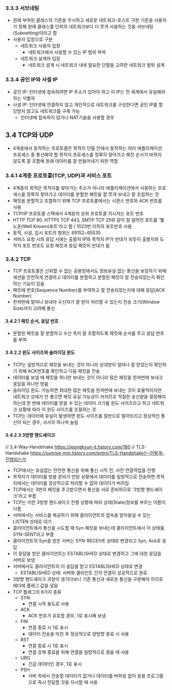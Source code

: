 ### 3.3.3 서브네팅

-   원래 부여된 클래스의 기준을 무시하고 새로운 네트워크-호스트 구분 기준을 사용자가 정해 원래 클래스풀 단위의 네트워크보다 더 쪼개 사용하는 것을 서브네팅(Subnetting)이라고 함
-   사용자 입장으로 구분
    -   네트워크 사용자 입장
        -   네트워크에서 사용할 수 있는 IP 범위 파악
    -   네트워크 설계자 입장
        -   네트워크 설계 시 네트워크 내에 필요한 단말을 고려한 네트워크 범위 설계

### 3.3.4 공인 IP와 사설 IP

-   공인 IP: 인터넷에 접속하려면 IP 주소가 있어야 하고 이 IP는 전 세계에서 유일해야 하는 식별자
-   사설 IP: 인터넷에 연결하지 않고 개인적으로 네트워크를 구성한다면 공인 IP를 할당받지 않고도 네트워크를 구축 가능
    -   인터넷에 접속하지 않거나 NAT기술을 사용할 경우

## 3.4 TCP와 UDP

-   4계층에서 동작하는 프로토콜은 목적지 단말 안에서 동작하는 여러 애플리케이션 프로세스 중 통신해야 할 목적지 프로세스를 정확히 찾아가고 패킷 순서가 바뀌지 않도록 잘 조합해 원래 데이터를 잘 만들어내기 위한 역할

### 3.4.1 4계층 프로토콜(TCP, UDP)과 서비스 포트

-   4계층의 목적은 목적지를 찾아가는 주소가 아니라 애플리케이션에서 사용하는 프로세스를 정확히 찾아가고 데이터를 분할한 패킷을 잘 쪼개 보내고 잘 조립하는 것
-   패킷을 분할하고 조합하기 위해 TCP 프로토콜에서는 시퀀스 번호와 ACK 번호를 사용
-   TCP/IP 프로토콜 스택에서 4계층의 상위 프로토콜 지시자는 포트 번호
-   HTTP TCP 80, HTTPS TCP 443, SMTP TCP 25와 같이 잘 알려진 포트를 '웰 노운(Well Known)포트'라고 함 / 1023번 이하의 포트번호 사용
-   동적, 사설, 임시 포트의 범위는 49152~65535
-   서비스 요청 시와 응답 시에는 출발지 IP와 목적지 IP가 반대가 되듯이 출발지와 도착지 포트 번호도 요청 패킷과 응답 패킷이 반대가 됨

### 3.4.2 TCP

-   TCP 프로토콜은 신뢰할 수 없는 공용망에서도 정보유실 없는 통신을 보장하기 위해 세션을 안전하게 연결하고 데이터를 분할하고 분할된 패킷이 잘 전송되었는지 확인하는 기능이 있음
-   패킷에 번호(Sequence Number)를 부여하고 잘 전송되었는지에 대해 응답(ACK Number)
-   한꺼번에 얼마나 보내야 수신자가 잘 받아 처리할 수 있는지 전송 크기(Window Size)까지 고려해 통신

#### 3.4.2.1 패킷 순서, 응답 번호

-   분할된 패킷을 잘 분할하고 수신 측이 잘 조합하도록 패킷에 순서를 주고 응답 번호를 부여

#### 3.4.2.2 윈도 사이즈와 슬라이딩 윈도

-   TCP는 일방적으로 패킷을 보내는 것이 아니라 상대방이 얼마나 잘 받았는지 확인하기 위해 ACK번호를 확인하고 다음 패킷을 전송
-   데이터를 보낼 때 패킷을 하나만 보내는 것이 아니라 많은 패킷을 한꺼번에 보내고 응답을 하나만 받음
-   슬라이딩 윈도: 가능하면 최대한 많은 패킷을 한꺼번에 보내는 것이 효율적이지만 네트워크 상태가 안 좋으면 패킷 유실 가능성이 커지므로 적절한 송신량을 결정해야 하는데 한 번에 데이터를 받을 수 있는 데이터 크기를 윈도 사이즈라고 하고 네트워크 상황에 따라 이 윈도 사이즈를 조절하는 것
-   TCP는 데이터에 유실이 발생하면 윈도 사이즈를 절반으로 떨어뜨리고 정상적인 통신이 되는 경우, 서서히 하나씩 늘림

#### 3.4.2.3 3방향 핸드셰이크

// 3,4-Way-Handshake https://jeongkyun-it.tistory.com/180
// TLS-Handshake https://sunrise-min.tistory.com/entry/TLS-Handshake는-어떻게-진행되는가

-   TCP에서는 유실없는 안전한 통신을 위해 통신 시작 전, 사전 연결작업을 진행
-   목적지가 데이터를 받을 준비가 안된 상황에서 데이터를 일방적으로 전송하면 목적지에서는 데이터를 정상적으로 처리할 수 없어 데이터가 버려짐
-   TCP에서는 3번의 패킷을 주고받으면서 통신을 서로 준비하므로 '3방향 핸드셰이크'라고 부름
-   TCP는 이런 3방향 핸드셰이크 진행 상황에 따라 상태(State)정보를 부르는 이름이 다름
-   서버에서는 서비스를 제공하기 위해 클라이언트의 접속을 받아들일 수 있는 LISTEN 상태로 대기
-   클라이언트에서 통신을 시도할 때 Syn 패킷을 보내는데 클라이언트에서 이 상태를 SYN-SENT라고 부름
-   클라이언트의 Syn을 받은 서버는 SYN-RECEIVE 상태로 변경되고 Syn, Ack로 응답
-   이 응답을 받은 클라이언트는 ESTABLISHED 상태로 변경하고 그에 대한 응답을 서버로 보냄
-   서버에서도 클라이언트의 이 응답을 받고 ESTABLISHED 상태로 변경
    -   ESTABLISHED 상태: 서버와 클라인트 간의 연결이 성공적으로 완료
-   3방향 핸드셰이크 과정이 생기다보니 기존 통신과 새로운 통신을 구분해야 하므로 헤더에 플래그 값을 넣음
-   TCP 플래그의 6가지 종류
    -   SYN
        -   연결 시작 용도로 사용
    -   ACK
        -   ACK 번호가 유효할 경우, 1로 표시해 보냄
    -   FIN
        -   연결 종료 시 1로 표시
        -   데이터 전송을 마친 후 정상적으로 양방향 종료 시 사용
    -   RST
        -   연결 종료 시 1로 표시
        -   연결 강제 종료를 위해 연결을 일방적으로 끊을 때 사용
    -   URG
        -   긴급 데이터인 경우, 1로 표시
    -   PSH
        -   서버 측에서 전송할 데이터가 없거나 데이터를 버퍼링 없이 응용 프로그램으로 즉시 전달할 것을 지시할 때 사용

